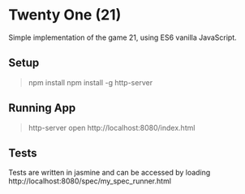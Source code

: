 # Twenty One (21)

Simple implementation of the game 21, using ES6 vanilla JavaScript.

## Setup

> npm install
> npm install -g http-server

## Running App

> http-server
> open http://localhost:8080/index.html

## Tests

Tests are written in jasmine and can be accessed by loading http://localhost:8080/spec/my_spec_runner.html